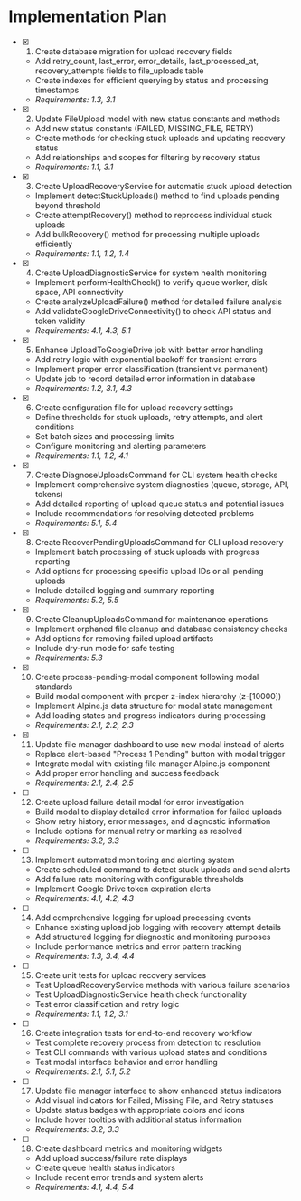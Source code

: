 # Implementation Plan

- [x] 1. Create database migration for upload recovery fields
  - Add retry_count, last_error, error_details, last_processed_at, recovery_attempts fields to file_uploads table
  - Create indexes for efficient querying by status and processing timestamps
  - _Requirements: 1.3, 3.1_

- [x] 2. Update FileUpload model with new status constants and methods
  - Add new status constants (FAILED, MISSING_FILE, RETRY)
  - Create methods for checking stuck uploads and updating recovery status
  - Add relationships and scopes for filtering by recovery status
  - _Requirements: 1.1, 3.1_

- [x] 3. Create UploadRecoveryService for automatic stuck upload detection
  - Implement detectStuckUploads() method to find uploads pending beyond threshold
  - Create attemptRecovery() method to reprocess individual stuck uploads
  - Add bulkRecovery() method for processing multiple uploads efficiently
  - _Requirements: 1.1, 1.2, 1.4_

- [x] 4. Create UploadDiagnosticService for system health monitoring
  - Implement performHealthCheck() to verify queue worker, disk space, API connectivity
  - Create analyzeUploadFailure() method for detailed failure analysis
  - Add validateGoogleDriveConnectivity() to check API status and token validity
  - _Requirements: 4.1, 4.3, 5.1_

- [x] 5. Enhance UploadToGoogleDrive job with better error handling
  - Add retry logic with exponential backoff for transient errors
  - Implement proper error classification (transient vs permanent)
  - Update job to record detailed error information in database
  - _Requirements: 1.2, 3.1, 4.3_

- [x] 6. Create configuration file for upload recovery settings
  - Define thresholds for stuck uploads, retry attempts, and alert conditions
  - Set batch sizes and processing limits
  - Configure monitoring and alerting parameters
  - _Requirements: 1.1, 1.2, 4.1_

- [x] 7. Create DiagnoseUploadsCommand for CLI system health checks
  - Implement comprehensive system diagnostics (queue, storage, API, tokens)
  - Add detailed reporting of upload queue status and potential issues
  - Include recommendations for resolving detected problems
  - _Requirements: 5.1, 5.4_

- [x] 8. Create RecoverPendingUploadsCommand for CLI upload recovery
  - Implement batch processing of stuck uploads with progress reporting
  - Add options for processing specific upload IDs or all pending uploads
  - Include detailed logging and summary reporting
  - _Requirements: 5.2, 5.5_

- [x] 9. Create CleanupUploadsCommand for maintenance operations
  - Implement orphaned file cleanup and database consistency checks
  - Add options for removing failed upload artifacts
  - Include dry-run mode for safe testing
  - _Requirements: 5.3_

- [x] 10. Create process-pending-modal component following modal standards
  - Build modal component with proper z-index hierarchy (z-[10000])
  - Implement Alpine.js data structure for modal state management
  - Add loading states and progress indicators during processing
  - _Requirements: 2.1, 2.2, 2.3_

- [x] 11. Update file manager dashboard to use new modal instead of alerts
  - Replace alert-based "Process 1 Pending" button with modal trigger
  - Integrate modal with existing file manager Alpine.js component
  - Add proper error handling and success feedback
  - _Requirements: 2.1, 2.4, 2.5_

- [ ] 12. Create upload failure detail modal for error investigation
  - Build modal to display detailed error information for failed uploads
  - Show retry history, error messages, and diagnostic information
  - Include options for manual retry or marking as resolved
  - _Requirements: 3.2, 3.3_

- [ ] 13. Implement automated monitoring and alerting system
  - Create scheduled command to detect stuck uploads and send alerts
  - Add failure rate monitoring with configurable thresholds
  - Implement Google Drive token expiration alerts
  - _Requirements: 4.1, 4.2, 4.3_

- [ ] 14. Add comprehensive logging for upload processing events
  - Enhance existing upload job logging with recovery attempt details
  - Add structured logging for diagnostic and monitoring purposes
  - Include performance metrics and error pattern tracking
  - _Requirements: 1.3, 3.4, 4.4_

- [ ] 15. Create unit tests for upload recovery services
  - Test UploadRecoveryService methods with various failure scenarios
  - Test UploadDiagnosticService health check functionality
  - Test error classification and retry logic
  - _Requirements: 1.1, 1.2, 3.1_

- [ ] 16. Create integration tests for end-to-end recovery workflow
  - Test complete recovery process from detection to resolution
  - Test CLI commands with various upload states and conditions
  - Test modal interface behavior and error handling
  - _Requirements: 2.1, 5.1, 5.2_

- [ ] 17. Update file manager interface to show enhanced status indicators
  - Add visual indicators for Failed, Missing File, and Retry statuses
  - Update status badges with appropriate colors and icons
  - Include hover tooltips with additional status information
  - _Requirements: 3.2, 3.3_

- [ ] 18. Create dashboard metrics and monitoring widgets
  - Add upload success/failure rate displays
  - Create queue health status indicators
  - Include recent error trends and system alerts
  - _Requirements: 4.1, 4.4, 5.4_
